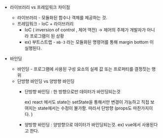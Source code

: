 
-  라이브러리 vs 프레임워크 차이점
    
    -   라이브러리 - 모듈화된 함수나 객체를 제공하는 것.
    -   프레임워크 - IoC + 라이브러리
        -   IoC ( inversion of control , 제어 역전) → 제어의 주체가 개발자가 아니라 프로그램이 된 상황
        -   ex) 부트스트랩 - `mb-3` 라는 모듈화된 명령어를 통해 margin bottom 이 실행된다.

-   바인딩

    -   바인딩 - 프로그램에 사용된 구성 요소의 실제 값 또는 프로퍼티를 결정짓는 행위
    -   단방향 바인딩 vs 양방향 바인딩
        -   단방향 바인딩 : 한 방향으로만 데이터가 바인딩되는것
            
            ex) react 에서도 state는 setState을 통해서만 변경이 가능하고 직접 보여지는 state에서는 수정이 불가함. 따라서 단방향 (props도 마찬가지이다. )
            
        -   양방향 바인딩 : 양방향으로 데이터가 바인딩되는것.
	        ex) vue에서 사용된다고 한다.